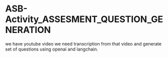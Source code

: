 # ASB-Activity_ASSESMENT_QUESTION_GENERATION
we have youtube video we need transcription from that video and generate set of questions using openai and langchain.
